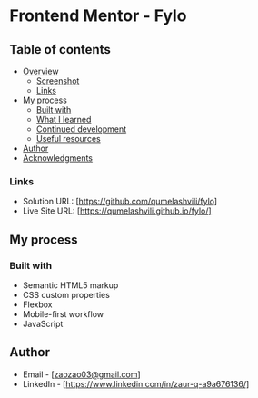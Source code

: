 # Frontend Mentor - Fylo

## Table of contents

- [Overview](#overview)
  - [Screenshot](#screenshot)
  - [Links](#links)
- [My process](#my-process)
  - [Built with](#built-with)
  - [What I learned](#what-i-learned)
  - [Continued development](#continued-development)
  - [Useful resources](#useful-resources)
- [Author](#author)
- [Acknowledgments](#acknowledgments)

### Links

- Solution URL: [https://github.com/qumelashvili/fylo]
- Live Site URL: [https://qumelashvili.github.io/fylo/]

## My process

### Built with

- Semantic HTML5 markup
- CSS custom properties
- Flexbox
- Mobile-first workflow
- JavaScript

## Author

- Email - [zaozao03@gmail.com] 
- LinkedIn - [https://www.linkedin.com/in/zaur-q-a9a676136/]
